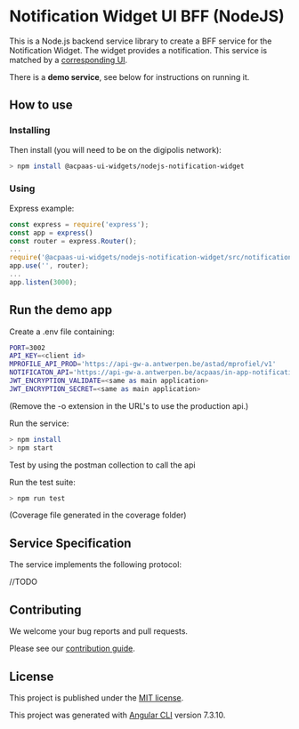 # Notification Widget UI BFF (NodeJS)

This is a Node.js backend service library to create a BFF service for the Notification Widget. The widget provides a notification. This service is matched by a [corresponding UI](https://github.com/digitalrmdy/notification_widget_angular).

There is a **demo service**, see below for instructions on running it.

## How to use

### Installing


Then install (you will need to be on the digipolis network):

```sh
> npm install @acpaas-ui-widgets/nodejs-notification-widget
```

### Using

Express example:

```js
const express = require('express');
const app = express()
const router = express.Router();
...
require('@acpaas-ui-widgets/nodejs-notification-widget/src/notification')(router, '/api/v1/notifications')
app.use('', router);
...
app.listen(3000);
```



## Run the demo app

Create a .env file containing:

```sh
PORT=3002
API_KEY=<client id>
MPROFILE_API_PROD='https://api-gw-a.antwerpen.be/astad/mprofiel/v1'
NOTIFICATON_API='https://api-gw-a.antwerpen.be/acpaas/in-app-notification/v2/'
JWT_ENCRYPTION_VALIDATE=<same as main application>
JWT_ENCRYPTION_SECRET=<same as main application>
```

(Remove the -o extension in the URL's to use the production api.)

Run the service:

```sh
> npm install
> npm start
```

Test by using the postman collection to call the api

Run the test suite:
```sh
> npm run test
```
(Coverage file generated in the coverage folder)

## Service Specification

The service implements the following protocol:

//TODO

## Contributing

We welcome your bug reports and pull requests.

Please see our [contribution guide](CONTRIBUTING.md).

## License

This project is published under the [MIT license](LICENSE.md).

This project was generated with [Angular CLI](https://github.com/angular/angular-cli) version 7.3.10.
